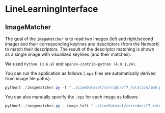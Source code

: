 # LineLearningInterface

## ImageMatcher

The goal of the `ImageMatcher` is to read two images (left and right/second image) and their corresponding keylines and descriptors (from the Network) to match their descriptors. The result of the descriptor matching is shown as a single image with visualized keylines (and their matches).

We used `Python (3.6.9)` and `opencv-contrib-python (4.0.1.24)`.

You can run the application as follows (`.npz` files are automatically derived from image file paths):

```powershell
python3 ./imagematcher.py -l "../LineDataset/corridor/f7_rotation/im0.png" -r "../LineDataset/corridor/f7_rotation/im1.png" --max_dist 5000
```

You can also manually specify the `.npz` for each image as follows:

```powershell
python3 ./imagematcher.py --image_left "../LineDataset/corridor/f7_rotation/im0.png" --npz_left "../LineDataset/corridor/f7_rotation/im0.npz" --image_right "../LineDataset/corridor/f7_rotation/im1.png" --npz_right "../LineDataset/corridor/f7_rotation/im1.npz" --max_dist 5000
```
